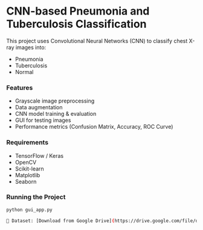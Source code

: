 # CNN-based Pneumonia and Tuberculosis Classification

This project uses Convolutional Neural Networks (CNN) to classify chest X-ray images into:

- Pneumonia
- Tuberculosis
- Normal

### Features
- Grayscale image preprocessing
- Data augmentation
- CNN model training & evaluation
- GUI for testing images
- Performance metrics (Confusion Matrix, Accuracy, ROC Curve)

### Requirements
- TensorFlow / Keras
- OpenCV
- Scikit-learn
- Matplotlib
- Seaborn

### Running the Project

```bash
python gui_app.py

📁 Dataset: [Download from Google Drive](https://drive.google.com/file/d/1AOQBqTkApMejpqKckHLyMpdB8uFFvS5l/view?usp=sharing)
